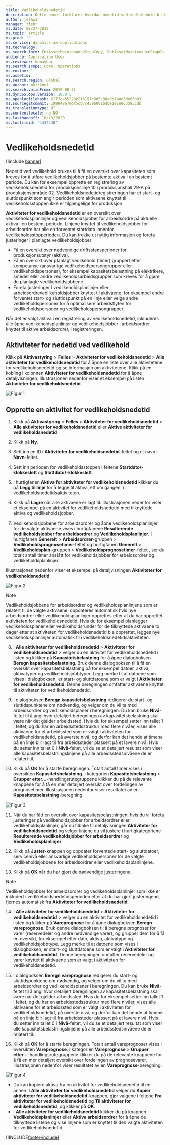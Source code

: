```yaml
---
title: Vedlikeholdsnedetid
description: Dette emnet forklarer hvordan nedetid ved vedlikehold brukes til å få en oversikt over kapasiteten som kreves for å utføre vedlikeholdsjobber på bestemte aktiva i en bestemt periode.
author: josaw1
manager: tfehr
ms.date: 08/27/2019
ms.topic: article
ms.prod: ''
ms.service: dynamics-ax-applications
ms.technology: ''
ms.search.form: EntAssetMaintenanceStopCopy, EntAssetMaintenanceStopObject, EntAssetObjectProductionStop, EntAssetProductionStopType, EntAssetMaintenanceStop
audience: Application User
ms.reviewer: kamaybac
ms.search.scope: Core, Operations
ms.custom: ''
ms.assetid: ''
ms.search.region: Global
ms.author: mkirknel
ms.search.validFrom: 2019-08-31
ms.dyn365.ops.version: 10.0.5
ms.openlocfilehash: 617fca55226e216197c385c88a9d7a8e3de03b03
ms.sourcegitcommit: 199848e78df5cb7c439b001bdbe1ece963593cdb
ms.translationtype: HT
ms.contentlocale: nb-NO
ms.lasthandoff: 10/13/2020
ms.locfileid: "4434440"
---
```

# <a name="maintenance-downtime-activities"></a>Vedlikeholdsnedetid

[!include [banner](../../includes/banner.md)]

Nedetid ved vedlikehold brukes til å få en oversikt over kapasiteten som kreves for å utføre vedlikeholdsjobber på bestemte aktiva i en bestemt periode. Du kan for eksempel opprette en registrering av vedlikeholdsnedetid for produksjonslinje 10 i produksjonshall 29-A på produksjonsområde 02. Vedlikeholdsnedetidregistreringen har et start- og sluttidspunkt som angir perioden som aktivaene knyttet til vedlikeholdsstoppen ikke er tilgjengelige for produksjon.

**Aktiviteter for vedlikeholdsnedetid** er en oversikt over vedlikeholdsplanlinjer og vedlikeholdsjobber for arbeidsordre på aktuelle aktiva i en bestemt periode. Linjene knyttet til vedlikeholdsjobber for arbeidsordre har alle en forventet startdato innenfor vedlikeholdsstopperioden. Du kan trekke ut nyttig informasjon og foreta justeringer i planlagte vedlikeholdsjobber:

- Få en oversikt over nødvendige driftsstansperioder for produksjonsutstyr (aktiva).  
- Få en oversikt over planlagt vedlikehold (timer) gruppert etter kompetanse (ansvarlige vedlikeholdspersongrupper eller vedlikeholdspersoner), for eksempel kapasitetsbelastning på elektrikere, smeder eller andre vedlikeholdsarbeidsgrupper som kreves for å gjøre de planlagte vedlikeholdsjobbene.  
- Foreta justeringer i vedlikeholdsplanlinjer eller arbeidsordrevedlikeholdsjobber knyttet til aktivaene, for eksempel endre forventet start- og sluttidspunkt på en linje eller velge andre vedlikeholdspersoner for å optimalisere arbeidsflyten for vedlikeholdspersoner og vedlikeholdspersongrupper.

Når det er valgt aktiva i en registrering av vedlikeholdsnedetid, inkluderes alle åpne vedlikeholdsplanlinjer og vedlikeholdsjobber i arbeidsordrer knyttet til aktive arbeidsordrer, i registreringen.

## <a name="maintenance-downtime-activities"></a>Aktiviteter for nedetid ved vedlikehold

Klikk på **Aktivastyring** > **Felles** > **Aktiviteter for vedlikeholdsnedetid** > **Alle aktiviteter for vedlikeholdsnedetid** for å åpne en liste over alle aktivitetene for vedlikeholdsnedetid og se informasjon om aktivitetene. Klikk på en kobling i kolonnen **Aktiviteter for vedlikeholdsnedetid** for å åpne detaljvisningen. Illustrasjonen nedenfor viser et eksempel på listen **Aktiviteter for vedlikeholdsnedetid**.

![Figur 1](media/19-preventive-maintenance.png)


## <a name="create-a-maintenance-downtime-activity"></a>Opprette en aktivitet for vedlikeholdsnedetid

1. Klikk på **Aktivastyring** > **Felles** > **Aktiviteter for vedlikeholdsnedetid** > **Alle aktiviteter for vedlikeholdsnedetid** eller **Aktive aktiviteter for vedlikeholdsnedetid**.

2. Klikk på **Ny**.

3. Sett inn en ID i **Aktiviteter for vedlikeholdsnedetid**-feltet og et navn i **Navn**-feltet.

4. Sett inn perioden for vedlikeholdsstoppen i feltene **Startdato/-klokkeslett** og **Sluttdato/-klokkeslett**.

5. I hurtigfanen **Aktiva for aktiviteter for vedlikeholdsnedetid** klikker du på **Legg til linje** for å legge til aktiva, ett om gangen, i vedlikeholdsnedetidsaktiviteten.

6. Klikk på **Lagre** når alle aktivaene er lagt til. Illustrasjonen nedenfor viser et eksempel på en aktivitet for vedlikeholdsnedetid med tilknyttede aktiva og vedlikeholdsjobber.

7. Vedlikeholdsjobbene for arbeidsordrer og åpne vedlikeholdsplanlinjer for de valgte aktivaene vises i hurtigfanene **Resulterende vedlikeholdsjobber for arbeidsordrer** og **Vedlikeholdsplanlinjer**. I hurtigfanen **Generelt** > **Arbeidsordrer**-gruppen > **Vedlikeholdsprognosetimer**-feltet og hurtigfanen **Generelt** > **Vedlikeholdsplan**-gruppen > **Vedlikeholdsprognosetimer**-feltet , ser du totalt antall timer anslått for vedlikeholdsjobber for arbeidsordrer og vedlikeholdsplanlinjer.

Illustrasjonen nedenfor viser et eksempel på detaljvisningen **Aktiviteter for vedlikeholdsnedetid**.

![Figur 2](media/20-preventive-maintenance.png)

>[!NOTE]
>Vedlikeholdsjobbene for arbeidsordrer og vedlikeholdsplanlinjene som er relatert til de valgte aktivaene, oppdateres automatisk hvis nye arbeidsordrer eller vedlikeholdsplanlinjer opprettes etter at du har opprettet aktiviteten for vedlikeholdsnedetid. Hvis du for eksempel planlegger vedlikeholdsplaner eller vedlikeholdsrunder for de tilknyttede aktivaene to dager etter at aktiviteten for vedlikeholdsnedetid ble opprettet, legges nye vedlikeholdsplanlinjer automatisk til i vedlikeholdsnedetidsaktiviteten.

8. I **Alle aktiviteter for vedlikeholdsnedetid** > **Aktiviteter for vedlikeholdsnedetid** > velger du en aktivitet for vedlikeholdsnedetid i listen og klikker på **Kapasitetsbelastning** for å åpne dialogboksen **Beregn kapasitetsbelastning**. Bruk denne dialogboksen til å få en oversikt over kapasitetsbelastning på for eksempel datoer, aktiva, aktivatyper og vedlikeholdsjobbtyper. Legg merke til at datoene som vises i dialogboksen, er start- og sluttdatoene som er valgt i **Aktiviteter for vedlikeholdsnedetid**. Denne beregningen omfatter aktivaene knyttet til aktiviteten for vedlikeholdsnedetid.

9. I dialogboksen **Beregn kapasitetsbelastning** redigerer du start- og sluttidspunktene om nødvendig, og velger om du vil ta med arbeidsordrer og vedlikeholdsplaner i beregningen. Du kan bruke **Nivå**-feltet til å angi hvor detaljert beregningen av kapasitetsbelastning skal være når det gjelder arbeidssted. Hvis du for eksempel setter inn tallet 1 i feltet, og du har en arbeidsstedsstruktur med flere nivåer, vises alle aktivaene for et arbeidssted som er valgt i aktiviteten for vedlikeholdsnedetid, på øverste nivå, og derfor kan det hende at timene på en linje blir lagt til fra arbeidssteder plassert på et lavere nivå. Hvis du setter inn tallet 0 i **Nivå**-feltet, vil du se et detaljert resultat som viser alle kapasitetsbelastningslinjene på alle arbeidsstedsnivåene de er relatert til.

10. Klikk på **OK** for å starte beregningen. Totalt antall timer vises i oversikten **Kapasitetsbelastning**. I kategorien **Kapasitetsbelastning** > **Grupper etter...**-handlingsrutegruppene klikker du på de relevante knappene for å få en mer detaljert oversikt over fordelingen av prognosetimer. Illustrasjonen nedenfor viser resultatet av en **Kapasitetsbelastning**-beregning.

![Figur 3](media/21-preventive-maintenance.png)

11. Når du har fått en oversikt over kapasitetsbelastningen, hvis du vil foreta justeringer på vedlikeholdsjobber for arbeidsordrer eller vedlikeholdsplanlinjer, går du tilbake til detaljvisningen **Aktiviteter for vedlikeholdsnedetid** og velger linjene du vil justere i hurtigkategoriene **Resulterende vedlikeholdsjobber for arbeidsordrer** og **Vedlikeholdsplanlinjer**.

12. Klikk på **Juster**-knappen og oppdater forventede start- og sluttdatoer, servicenivå eller ansvarlige vedlikeholdspersoner for de valgte vedlikeholdsjobbene for arbeidsordrer eller vedlikeholdsplanlinjene.

13. Klikk på **OK** når du har gjort de nødvendige justeringene. 

>[!NOTE]
>Vedlikeholdsjobber for arbeidsordrer og vedlikeholdsplanlinjer som ikke er inkludert i vedlikeholdsnedetidsperioden etter at du har gjort justeringene, fjernes automatisk fra **Aktiviteter for vedlikeholdsnedetid**.

14. I **Alle aktiviteter for vedlikeholdsnedetid** > **Aktiviteter for vedlikeholdsnedetid** > velger du en aktivitet for vedlikeholdsnedetid i listen og klikker på **Vareprognose** for å åpne dialogboksen **Beregn vareprognose**. Bruk denne dialogboksen til å beregne prognoser for varer (reservedeler og andre nødvendige varer), og grupper dem for å få en oversikt, for eksempel etter dato, aktiva, aktivatype og vedlikeholdsjobbtype. Legg merke til at datoene som vises i dialogboksen, er start- og sluttdatoene som er valgt i **Aktiviteter for vedlikeholdsnedetid**. Denne beregningen omfatter reservedeler og varer knyttet til aktivaene som er valgt i aktiviteten for vedlikeholdsnedetid.

15. I dialogboksen **Beregn vareprognose** redigerer du start- og sluttidspunktene om nødvendig, og velger om du vil ta med arbeidsordrer og vedlikeholdsplaner i beregningen. Du kan bruke **Nivå**-feltet til å angi hvor detaljert beregningen av kapasitetsbelastning skal være når det gjelder arbeidssted. Hvis du for eksempel setter inn tallet 1 i feltet, og du har en arbeidsstedsstruktur med flere nivåer, vises alle aktivaene for et arbeidssted som er valgt i aktiviteten for vedlikeholdsnedetid, på øverste nivå, og derfor kan det hende at timene på en linje blir lagt til fra arbeidssteder plassert på et lavere nivå. Hvis du setter inn tallet 0 i **Nivå**-feltet, vil du se et detaljert resultat som viser alle kapasitetsbelastningslinjene på alle arbeidsstedsnivåene de er relatert til.

16. Klikk på **OK** for å starte beregningen. Totalt antall vareprognoser vises i oversikten **Vareprognose**. I kategorien **Vareprognose** > **Grupper etter...**-handlingsrutegruppene klikker du på de relevante knappene for å få en mer detaljert oversikt over fordelingen av prognosevarer. Illustrasjonen nedenfor viser resultatet av en **Vareprognose**-beregning.

![Figur 4](media/22-preventive-maintenance.png)

- Du kan kopiere aktiva fra én aktivitet for vedlikeholdsnedetid til en annen. I **Alle aktiviteter for vedlikeholdsnedetid** velger du **Kopier aktiviteter for vedlikeholdsnedetid**-knappen, gjør valgene i feltene **Fra aktiviteter for vedlikeholdsnedetid** og **Til aktiviteter for vedlikeholdsnedetid**, og klikker på **OK**.
- I **Alle aktiviteter for vedlikeholdsnedetid** klikker du på knappen **Vedlikeholdsplanlinjer** eller **Aktive arbeidsordrer** for å åpne de tilknyttede listene og vise linjene som er knyttet til den valgte aktiviteten for vedlikeholdsnedetid.



[!INCLUDE[footer-include](../../../includes/footer-banner.md)]